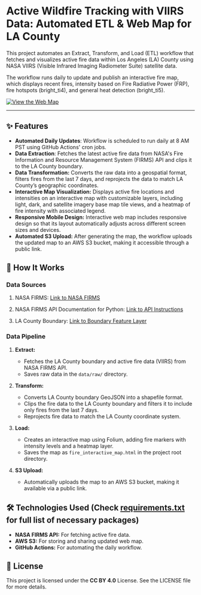 # Active Wildfire Tracking with VIIRS Data: Automated ETL & Web Map for LA County

This project automates an Extract, Transform, and Load (ETL) workflow that fetches and visualizes active fire data within Los Angeles (LA) County using NASA VIIRS (Visible Infrared Imaging Radiometer Suite) satellite data. 

The workflow runs daily to update and publish an interactive fire map, which displays recent fires, intensity based on Fire Radiative Power (FRP), fire hotspots (bright_ti4), and general heat detection (bright_ti5).

[![View the Web Map](https://img.shields.io/badge/View-Web_Map-blue?style=for-the-badge)](https://viirs-active-fire-map.s3.amazonaws.com/fire_interactive_map.html)

---

## ✨ Features
- **Automated Daily Updates**: Workflow is scheduled to run daily at 8 AM PST using GitHub Actions' cron jobs.
- **Data Extraction**: Fetches the latest active fire data from NASA's Fire Information and Resource Management System (FIRMS) API and clips it to the LA County boundary.
- **Data Transformation:** Converts the raw data into a geospatial format, filters fires from the last 7 days, and reprojects the data to match LA County’s geographic coordinates.
- **Interactive Map Visualization:** Displays active fire locations and intensities on an interactive map with customizable layers, including light, dark, and satellite imagery base map tile views, and a heatmap of fire intensity with associated legend.
- **Responsive Mobile Design:** Interactive web map includes responsive design so that its layout automatically adjusts across different screen sizes and devices.
- **Automated S3 Upload:** After generating the map, the workflow uploads the updated map to an AWS S3 bucket, making it accessible through a public link.

## 🚀 How It Works

### Data Sources

1. NASA FIRMS:
[Link to NASA FIRMS](https://firms.modaps.eosdis.nasa.gov/map)

2. NASA FIRMS API Documentation for Python:
[Link to API Instructions](https://firms.modaps.eosdis.nasa.gov/content/academy/data_api/firms_api_use.html)

3. LA County Boundary:
[Link to Boundary Feature Layer](https://geohub.lacity.org/datasets/lahub::county-boundary/about)

### Data Pipeline
1. **Extract:**
   - Fetches the LA County boundary and active fire data (VIIRS) from NASA FIRMS API.
   - Saves raw data in the `data/raw/` directory.

2. **Transform:**
   - Converts LA County boundary GeoJSON into a shapefile format.
   - Clips the fire data to the LA County boundary and filters it to include only fires from the last 7 days.
   - Reprojects fire data to match the LA County coordinate system.

3. **Load:**
   - Creates an interactive map using Folium, adding fire markers with intensity levels and a heatmap layer.
   - Saves the map as `fire_interactive_map.html` in the project root directory.

4. **S3 Upload:**
   - Automatically uploads the map to an AWS S3 bucket, making it available via a public link.

## 🛠 Technologies Used (Check [requirements.txt](https://github.com/eacheriegate/wildfireTracking_ETL/blob/master/requirements.txt) for full list of necessary packages)
- **NASA FIRMS API:** For fetching active fire data.
- **AWS S3:** For storing and sharing updated web map.
- **GitHub Actions:** For automating the daily workflow.

## 📜 License
This project is licensed under the **CC BY 4.0** License. See the LICENSE file for more details.
